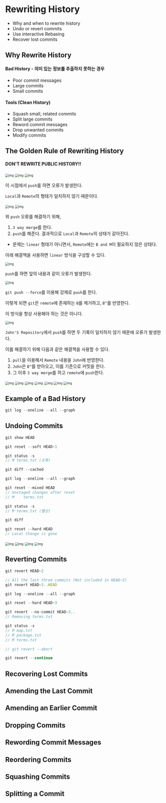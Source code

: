 # Rewriting History

- Why and when to rewrite history
- Undo or revert commits
- Use interactive Rebasing
- Recover lost commits

## Why Rewrite History

#### Bad History - 의미 있는 정보를 추출하지 못하는 경우

- Poor commit messages
- Large commits
- Small commits

#### Tools (Clean History)

- Squash small, related commits
- Split large commits
- Reword commit messages
- Drop unwanted commits
- Modify commits

## The Golden Rule of Rewriting History

#### DON'T REWRITE PUBLIC HISTORY!!

<img src="https://cdn-images-1.medium.com/max/800/1*cB1WBIYo4t9CaeXRr2p4Ew.png" alt="img" style="zoom: 67%;" />

<img src="https://cdn-images-1.medium.com/max/800/1*aO9XpR4Pf8E16QvSsEagbA.png" alt="img" style="zoom: 67%;" />

<img src="https://cdn-images-1.medium.com/max/800/1*6z0HC6Sdux-iwgdeUdEDGw.png" alt="img" style="zoom:67%;" />

이 시점에서 `push`를 하면 오류가 발생한다.

`Local`과 `Remote`의 형태가 일치하지 않기 때문이다.

<img src="https://cdn-images-1.medium.com/max/800/1*gQR1EcL4NCkLB1VKxjJy6A.png" alt="img" style="zoom:67%;" />

<img src="https://cdn-images-1.medium.com/max/800/1*IYC4JjudcO-lQU1FXkRm1A.png" alt="img" style="zoom:67%;" />

위 `push` 오류를 해결하기 위해, 

1. `3 way merge`를 한다.
2. `push`를 해준다. 결과적으로 `Local`과 `Remote`의 상태가 같아진다. 

- 문제는 `linear` 형태가 아니면서, `Remote`에는 `B and M`이 필요하지 않은 상태다. 

아래 해결책을 사용하면 `linear` 방식을 구성할 수 있다.

<img src="https://cdn-images-1.medium.com/max/800/1*bfGzrR43awUONqLsUQgj3Q.png" alt="img" style="zoom:67%;" />

`push`를 하면 앞의 내용과 같이 오류가 발생한다.

<img src="https://cdn-images-1.medium.com/max/800/1*m-9wL5IGPZblskCtDUMUfw.png" alt="img" style="zoom:67%;" />

`git push --force`를 이용해 강제로 `push`를 한다.

이렇게 되면 `git`은 `remote`에 존재하는 `B`를 제거하고, `B^`를 반영한다.

이 방식을 항상 사용해야 하는 것은 아니다.

<img src="https://cdn-images-1.medium.com/max/800/1*qBny0Cqe0uSYGMO0AC7bnA.png" alt="img" style="zoom:67%;" />

`John'S Repository`에서  `push`를 하면 두 기록이 일치하지 않기 때문에 오류가 발생한다. 

이를 해결하기 위해 다음과 같은 해결책을 사용할 수 있다.

1. `pull`을 이용해서 `Remote` 내용을 `John`에 반영한다.
2. `John`은 `B^`를 받아오고, 이를 기준으로 커밋을 한다.
3. 그 이후 `3 way merge`를 하고 `remote`에 `push`한다.

<img src="https://cdn-images-1.medium.com/max/800/1*vVheoKq-l-dinPwBfKU1gg.png" alt="img" style="zoom:67%;" />

<img src="https://cdn-images-1.medium.com/max/800/1*KTfJ78RPvAAT7U-6kLKvdQ.png" alt="img" style="zoom:67%;" />

<img src="https://cdn-images-1.medium.com/max/800/1*hG1M-ca7lE_uyOc1F6HZ6Q.png" alt="img" style="zoom:67%;" />

<img src="https://cdn-images-1.medium.com/max/800/1*Bs-1D39lkXkkDCMdkVGFHA.png" alt="img" style="zoom:67%;" />



<img src="https://cdn-images-1.medium.com/max/800/1*SmoA4ybn8mDNTcgK6eQ_Dw.png" alt="img" style="zoom:67%;" />



<img src="https://cdn-images-1.medium.com/max/800/1*PRR-eNwW410SRg3dOCOLoQ.png" alt="img" style="zoom:67%;" />

<img src="https://cdn-images-1.medium.com/max/800/1*lWwI9zDsTBcEum-JngPyUw.png" alt="img" style="zoom:67%;" />

## Example of a Bad History

```javascript
git log --oneline --all --graph
```



## Undoing Commits

```javascript
git show HEAD

git reset --soft HEAD~1

git status -s
// M terms.txt (초록)

git diff --cached

git log --oneline --all --graph

git reset --mixed HEAD
// Unstaged changes after reset
// M    terms.txt

git status -s
// M terms.txt (빨강)

git diff

git reset --hard HEAD
// Local Change is gone
```

<img src="https://cdn-images-1.medium.com/max/800/1*1hS8tTXZD74hTwDCjmWHCA.png" alt="img" style="zoom:67%;" />

<img src="https://cdn-images-1.medium.com/max/800/1*nWg2Kzk3h5VKrVXqlG8i5g.png" alt="img" style="zoom:67%;" />

<img src="https://cdn-images-1.medium.com/max/800/1*5OW-pDL9BhVbFxkwlzhCSA.png" alt="img" style="zoom:67%;" />

<img src="https://cdn-images-1.medium.com/max/800/1*fjThyrKUy3JtLC19m45Pwg.png" alt="img" style="zoom:67%;" />

## Reverting Commits

```javascript
git revert HEAD~2

// All the last three commits (Not included in HEAD~3)
git revert HEAD~3..HEAD 

git log --oneline --all --graph

git reset --hard HEAD~3

git revert --no-commit HEAD~3..
// Removing terms.txt

git status -s
// M map.txt
// M package.txt
// M terms.txt

// git revert --abort

git revert --continue
```

## Recovering Lost Commits



## Amending the Last Commit



## Amending an Earlier Commit



## Dropping Commits



## Rewording Commit Messages



## Reordering Commits



## Squashing Commits



## Splitting a Commit

